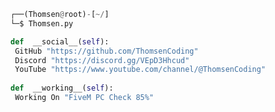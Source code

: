 <!-- <p align=center><img width=90% src="banner.gif"></img></p> -->
















```python
┌──(Thomsen@root)-[~/]
└─$ Thomsen.py

def  __social__(self):
 GitHub "https://github.com/ThomsenCoding"
 Discord "https://discord.gg/VEpD3Hhcud"
 YouTube "https://www.youtube.com/channel/@ThomsenCoding"
  
def  __working__(self):
 Working On "FiveM PC Check 85%"
```
